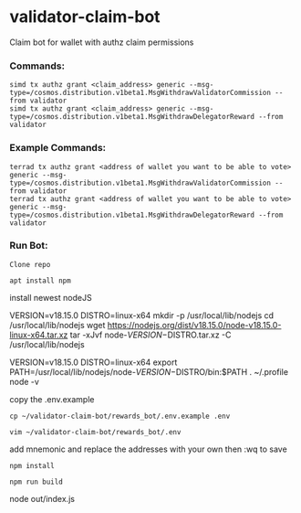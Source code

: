 # validator-claim-bot
Claim bot for wallet with authz claim permissions

### Commands:  

```
simd tx authz grant <claim_address> generic --msg-type=/cosmos.distribution.v1beta1.MsgWithdrawValidatorCommission --from validator
simd tx authz grant <claim_address> generic --msg-type=/cosmos.distribution.v1beta1.MsgWithdrawDelegatorReward --from validator
```
### Example Commands:

```
terrad tx authz grant <address of wallet you want to be able to vote> generic --msg-type=/cosmos.distribution.v1beta1.MsgWithdrawValidatorCommission --from validator  
terrad tx authz grant <address of wallet you want to be able to vote> generic --msg-type=/cosmos.distribution.v1beta1.MsgWithdrawDelegatorReward --from validator
```

### Run Bot:

`Clone repo`

`apt install npm`

install newest nodeJS

  VERSION=v18.15.0
  DISTRO=linux-x64
  mkdir -p /usr/local/lib/nodejs
  cd /usr/local/lib/nodejs
  wget https://nodejs.org/dist/v18.15.0/node-v18.15.0-linux-x64.tar.xz
  tar -xJvf node-$VERSION-$DISTRO.tar.xz -C /usr/local/lib/nodejs 

  VERSION=v18.15.0
  DISTRO=linux-x64
  export PATH=/usr/local/lib/nodejs/node-$VERSION-$DISTRO/bin:$PATH
  . ~/.profile
  node -v
  
copy the .env.example

`cp ~/validator-claim-bot/rewards_bot/.env.example .env`

`vim ~/validator-claim-bot/rewards_bot/.env`

add mnemonic and replace the addresses with your own then :wq to save

`npm install`

`npm run build`

node out/index.js




